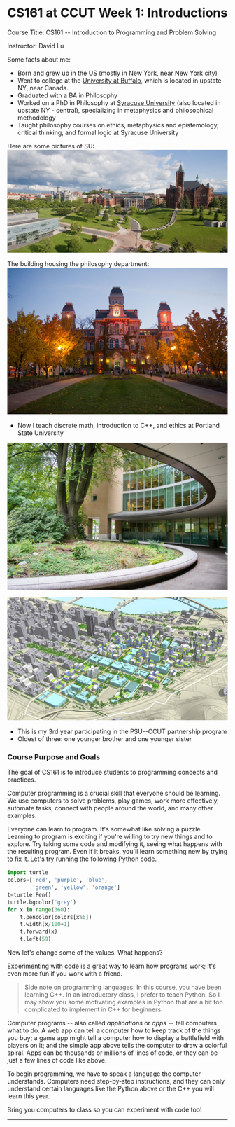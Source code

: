 CS161 at CCUT Week 1: Introductions
======

Course Title: CS161 -- Introduction to Programming and Problem Solving

Instructor: David Lu

Some facts about me:
* Born and grew up in the US (mostly in New York, near New York city)
* Went to college at the [University at Buffalo](https://www.buffalo.edu/), which is located in upstate NY, near Canada.
* Graduated with a BA in Philosophy
* Worked on a PhD in Philosophy at [Syracuse University](https://www.syracuse.edu/) (also located in upstate NY - central), specializing in metaphysics and philosophical methodology
* Taught philosophy courses on ethics, metaphysics and epistemology, critical thinking, and formal logic at Syracuse University

Here are some pictures of SU:
![Syracuse University Panoramic](SUpan.jpg)

The building housing the philosophy department:
![Hall of Languages in the Fall](SUfall.jpg)

* Now I teach discrete math, introduction to C++, and ethics at Portland State University

![PSU Library](PSUlibrary.jpg)

![PSU Overhead](PSUiso.jpg)
* This is my 3rd year participating in the PSU--CCUT partnership program
* Oldest of three: one younger brother and one younger sister

### Course Purpose and Goals
The goal of CS161 is to introduce students to programming concepts and practices.

Computer programming is a crucial skill that everyone should be learning. We use computers to solve problems, play games, work more effectively, automate tasks, connect with people around the world, and many other examples.

Everyone can learn to program. It's somewhat like solving a puzzle. Learning to program is exciting if you're willing to try new things and to explore. Try taking some code and modifying it, seeing what happens with the resulting program. Even if it breaks, you'll learn something new by trying to fix it. Let's try running the following Python code.

```Python
import turtle   
colors=['red', 'purple', 'blue',
        'green', 'yellow', 'orange']
t=turtle.Pen()
turtle.bgcolor('grey')
for x in range(360):
    t.pencolor(colors[x%6])
    t.width(x/100+1)
    t.forward(x)        
    t.left(59)
```
Now let's change some of the values. What happens?

Experimenting with code is a great way to learn how programs work; it's even more fun if you work with a friend.

>Side note on programming languages:
In this course, you have been learning C++. In an introductory class, I prefer to teach Python. So I may show you some motivating examples in Python that are a bit too complicated to implement in C++ for beginners.

Computer programs -- also called *applications* or *apps* -- tell computers what to do. A web app can tell a computer how to keep track of the things you buy; a game app might tell a computer how to display a battlefield with players on it; and the simple app above tells the computer to draw a colorful spiral. Apps can be thousands or millions of lines of code, or they can be just a few lines of code like above.

To begin programming, we have to speak a language the computer understands. Computers need step-by-step instructions, and they can only understand certain languages like the Python above or the C++ you will learn this year.

Bring you computers to class so you can experiment with code too!

-----------------
